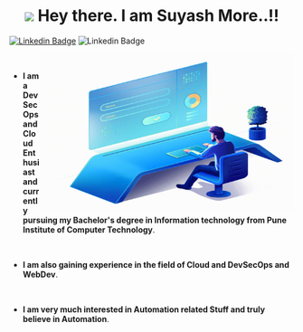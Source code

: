 <h1 align="center">
    <img src="https://media.giphy.com/media/hvRJCLFzcasrR4ia7z/giphy.gif" width="25px"> Hey there. I am Suyash More..!!  
</h1>
                                                         
[![Linkedin Badge](https://img.shields.io/badge/-suyashmore-red?style=flat-square&logo=Linkedin&logoColor=white&link=https://www.linkedin.com/in/suyashmore789/)](https://www.linkedin.com/in/suyashmore789/)
![Linkedin Badge](https://img.shields.io/badge/suyash--more-none-green)


  <img align="right" alt="GIF" src="giffy.gif" width="450" height="280" />
<br />

- **I am a DevSecOps and Cloud Enthusiast and currently pursuing my Bachelor's degree in Information technology from Pune Institute of Computer Technology**. 
<br />

- **I am also gaining experience in the field of Cloud and DevSecOps and WebDev**. 
<br />

- **I am very much interested in Automation related Stuff and truly believe in Automation**.

